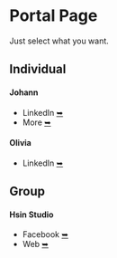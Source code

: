 # Portal Page
Just select what you want.

## Individual
#### Johann
  * LinkedIn [➥](https://www.linkedin.com/in/paint1024)
  * More [➥](https://paint1024.github.io)

#### Olivia
  * LinkedIn [➥](https://www.linkedin.com/in/dance0508)

## Group
#### Hsin Studio
  * Facebook [➥](https://www.facebook.com/hsindance)
  * Web [➥](https://hsinstudio.carrd.co)
